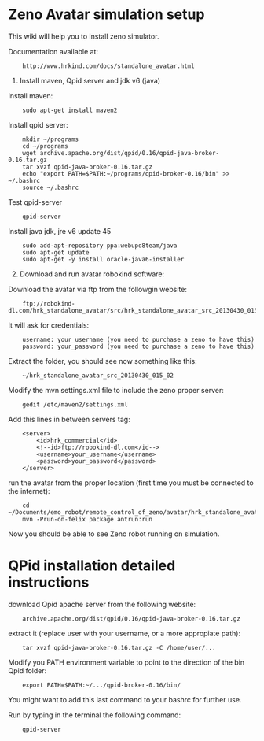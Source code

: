 Zeno Avatar simulation setup
============================

This wiki will help you to install zeno simulator.

Documentation available at:

		http://www.hrkind.com/docs/standalone_avatar.html

1. Install maven, Qpid server and jdk v6 (java)

Install maven:

		sudo apt-get install maven2

Install qpid server:

		mkdir ~/programs
		cd ~/programs
		wget archive.apache.org/dist/qpid/0.16/qpid-java-broker-0.16.tar.gz
		tar xvzf qpid-java-broker-0.16.tar.gz
		echo "export PATH=$PATH:~/programs/qpid-broker-0.16/bin" >> ~/.bashrc
		source ~/.bashrc

Test qpid-server

		qpid-server

Install java jdk, jre v6 update 45

		sudo add-apt-repository ppa:webupd8team/java
		sudo apt-get update
		sudo apt-get -y install oracle-java6-installer

2. Download and run avatar robokind software:

Download the avatar via ftp from the followgin website:

		ftp://robokind-dl.com/hrk_standalone_avatar/src/hrk_standalone_avatar_src_20130430_015_02.zip

It will ask for credentials:

		username: your_username (you need to purchase a zeno to have this)
		password: your_password (you need to purchase a zeno to have this)

Extract the folder, you should see now something like this:

		~/hrk_standalone_avatar_src_20130430_015_02

Modify the mvn settings.xml file to include the zeno proper server:

		gedit /etc/maven2/settings.xml

Add this lines in between servers tag:

		<server>
			<id>hrk_commercial</id>
			<!--id>ftp://robokind-dl.com</id-->
			<username>your_username</username>
			<password>your_password</password>
		</server>

run the avatar from the proper location (first time you must be connected to the internet):

		cd ~/Documents/emo_robot/remote_control_of_zeno/avatar/hrk_standalone_avatar_src_20130430_015_02
		mvn -Prun-on-felix package antrun:run

Now you should be able to see Zeno robot running on simulation.


QPid installation detailed instructions
=======================================

download Qpid apache server from the following website:

		archive.apache.org/dist/qpid/0.16/qpid-java-broker-0.16.tar.gz

extract it (replace user with your username, or a more appropiate path):

		tar xvzf qpid-java-broker-0.16.tar.gz -C /home/user/...

Modify you PATH environment variable to point to the direction of the bin Qpid folder:

		export PATH=$PATH:~/.../qpid-broker-0.16/bin/

You might want to add this last command to your bashrc for further use.

Run by typing in the terminal the following command:

		qpid-server
